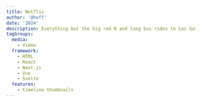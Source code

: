 ```yaml
---
title: Notflix
author: '@heff'
date: '2024'
description: Everything but the big red N and long bus rides to Los Gatos.
tagGroups:
  media:
    - Video
  framework:
    - HTML
    - React
    - Next.js
    - Vue
    - Svelte
  features:
    - timeline thumbnails
---
```

